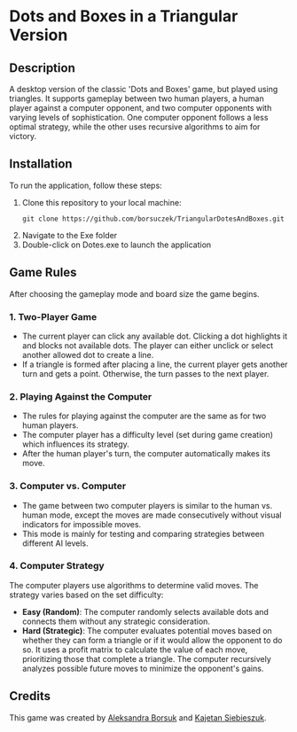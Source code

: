 # Dots and Boxes in a Triangular Version

## Description
A desktop version of the classic 'Dots and Boxes' game, but played using triangles. It supports gameplay between two human players, a human player against a computer opponent, and two computer opponents with varying levels of sophistication. One computer opponent follows a less optimal strategy, while the other uses recursive algorithms to aim for victory.

## Installation

To run the application, follow these steps:

1. Clone this repository to your local machine:
   ```
   git clone https://github.com/borsuczek/TriangularDotesAndBoxes.git
   ```
2. Navigate to the Exe folder
3. Double-click on Dotes.exe to launch the application

## Game Rules
After choosing the gameplay mode and board size the game begins.

### 1. Two-Player Game
- The current player can click any available dot. Clicking a dot highlights it and blocks not available dots. The player can either unclick or select another allowed dot to create a line.
- If a triangle is formed after placing a line, the current player gets another turn and gets a point. Otherwise, the turn passes to the next player.

### 2. Playing Against the Computer
- The rules for playing against the computer are the same as for two human players.
- The computer player has a difficulty level (set during game creation) which influences its strategy.
- After the human player's turn, the computer automatically makes its move.

### 3. Computer vs. Computer
- The game between two computer players is similar to the human vs. human mode, except the moves are made consecutively without visual indicators for impossible moves.
- This mode is mainly for testing and comparing strategies between different AI levels.

### 4. Computer Strategy
The computer players use algorithms to determine valid moves. The strategy varies based on the set difficulty:

- **Easy (Random)**: The computer randomly selects available dots and connects them without any strategic consideration.
- **Hard (Strategic)**: The computer evaluates potential moves based on whether they can form a triangle or if it would allow the opponent to do so. It uses a profit matrix to calculate the value of each move, prioritizing those that complete a triangle. The computer recursively analyzes possible future moves to minimize the opponent's gains.

## Credits
This game was created by [Aleksandra Borsuk](https://github.com/borsuczek) and [Kajetan Siebieszuk](https://github.com/Kajeszuk).
